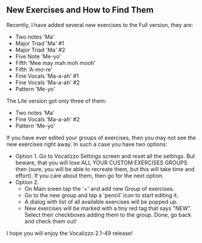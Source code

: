 ## New Exercises and How to Find Them

Recently, I have added several new exercises to the Full version, they are:
* Two notes 'Ma'
* Major Triad 'Ma' #1
* Major Triad 'Ma' #2
* Five Note 'Me-yo'
* Fifth 'Mee may mah moh mooh'
* Fifth 'A-mo-re'
* Fine Vocals 'Ma-a-ah' #1
* Fine Vocals 'Ma-a-ah' #2
* Pattern 'Me-yo'

The Lite version got only three of them:
* Two notes 'Ma'
* Fine Vocals 'Ma-a-ah' #2
* Pattern 'Me-yo'

If you have ever edited your groups of exercises, then you may not see the new exercises right away. In such a case you have two options:
* Option 1. Go to Vocalizzo Settings screen and reset all the settings. But beware, that you will lose ALL YOUR CUSTOM EXERCISES GROUPS then (sure, you will be able to recreate them, but this will take time and effort). If you care about them, then go for the next option.
* Option 2.
  * On Main sreen tap the '+' and add new Group of exercises.
  * Go to the new group and tap a 'pencil' icon to start editing it.
  * A dialog with list of all available exercises will be popped up.
  * New exercises will be marked with a tiny red tag that says "NEW". Select their checkboxes adding them to the group. Done, go back and check them out!

I hope you will enjoy the Vocalizzo 2.1-49 release!
